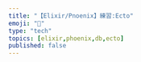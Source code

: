 ```yaml
---
title: "【Elixir/Pnoenix】練習:Ecto"
emoji: "🌟"
type: "tech"
topics: [elixir,phoenix,db,ecto]
published: false
---
```



